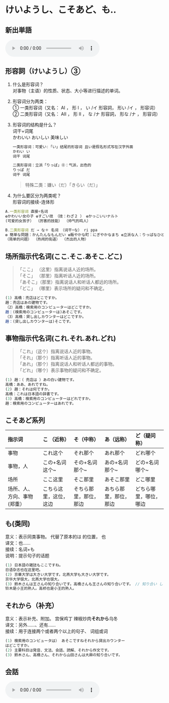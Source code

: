 # けいようし、こそあど、も..

## 新出単語
<vue-plyr>
  <audio controls crossorigin playsinline loop>
    <source src="../audio/3-1-たんご.mp4" type="audio/mp3" />
  </audio>
 </vue-plyr>

## 形容詞（けいようし）③

1. 什么是形容词？  
   对事物（主语）的性质、状态、大小等进行描述的单词。
2. 形容词分为两类：  
   ① 一类形容词（又名： AⅠ ， 形 Ⅰ ， い /イ 形容詞， 形い /イ ， 形容词）  
   ② 二类形容词（又名： AⅡ ， 形 Ⅱ ， な /ナ 形容詞， 形な /ナ ， 形容词）
3. 形容词的结构是什么？  
    词干+词尾  
    かわいい おいしい 美味しい

   ```ts
   一类形容词：可愛い:「い」结尾的形容词 且い是假名形式写在汉字外面
   かわい い
   词干 词尾
   ```

   ```ts
   二类形容词：立派「りっぱ」⓪：气派，出色的
   りっぱ だ
   词干 词尾
   ```

   > 特殊二类：嫌い（だ）「きらい（だ）」

4. 为什么要区分为两类呢？  
   形容词的接续-连体形

```ts
A.一类形容词 直接+名词
✿かわいい女の子 ✿すごい技 （技：わざ２ ） ✿かっこいいナルト
(可爱的女孩子） （厉害的技能） （帅气的鸣人）
```

```ts
B.二类形容词 だ → な＋ 名词 （词干+な） ri ppa
✿ 簡単な問題：かんたんなもんだい ✿賑やかな町：にぎやかなまち ✿立派な人：りっぱなひと
（简单的问题） （热闹的街道） （杰出的人物）
```

## 场所指示代名词(ここ.そこ.あそこ.どこ)

> 「ここ」 （这里）指离说话人近的场所。  
> 「そこ」 （那里）指离听话人近的场所。  
> 「あそこ」（那里）指离说话人和听话人都远的场所。  
> 「どこ」 （哪里）表示场所的疑问和不确定。

```ts
(1) 高橋：売店はどこですか。
趙：売店はあの建物です。
（2）高橋：検索用のコンピューターはどこですか。
趙：(検索用のコンピューターは)あそこです。
（3）高橋：貸し出しカウンターはどこですか。
趙：(貸し出しカウンターは)そこです。
```

## 事物指示代名词(これ.それ.あれ.どれ)

> 「これ」（这个）指离说话人近的事物。  
> 「それ」（那个）指离听话人近的事物。  
> 「あれ」（那个）指离说话人和听话人都远的事物。  
> 「どれ」（哪个）表示事物的疑问和不确定。

```ts
(1) 趙：（ 売店は ）あの白い建物です。
高橋：ああ、あれですね。
(2) 趙：それは何ですか。
高橋：これは日本語の辞書です。
(3) 高橋：検索用のコンピューターはどれですか。
趙：検索用のコンピューターはあれです。
```

## こそあど系列

| 指示词                      | こ （近称）            | そ（中称）             | あ（远称）             | ど（疑问称）           |
| :-------------------------- | :--------------------- | :--------------------- | :--------------------- | :--------------------- |
| 事物                        | これ这个               | それ那个               | あれ那个               | どれ哪个               |
| 事物，人                    | この+名词 这个~        | その+名词 那个~        | あの+名词 那个~        | どの+名词 哪个~        |
| 场所                        | ここ这里               | そこ那里               | あそこ那里             | どこ哪里               |
| 场所、人、方向、事物(郑重） | こちら这里，这位，这边 | そちら那里，那位，那边 | あちら那里，那位，那边 | どちら哪里，哪位，哪边 |

## も(类同)

意义：表示同类事物。 代替了原本的は 的位置， 也  
译文：也……  
接续：名词+も  
说明：提示句子的话题

```ts
(1) 日本語の雑誌もここですね。
日语杂志也在这里吧。
(2) 京華大学は大きい大学です。北燕大学も大きい大学です。
京华大学很大，北燕大学也很大。
(3) 鈴木さんは王さんの知り合いです。高橋さんも王さんの知り合いです。 // 知り合い しりあい
铃木是小王的熟人。高桥也是小王的熟人。
```

## それから（补充）

意义：表示补充、附加。 宫保鸡丁 辣椒炒肉**それから**乌冬  
译文：另外……、还有……  
接续：用于连接两个或者两个以上的句子、 词组或词

```ts
(1) 検索用のコンピュータは） あそこですねそれから貸出カウンター
はどこですか。
(2) 主要科目は発音、文法、会話、読解、それから作文です。
(3) 鈴木さん、高橋さん、それから山田さんは大麻の知り合いです。
```

## 会話

<vue-plyr>
  <audio controls crossorigin playsinline loop>
    <source src="../audio/3-1-かいわ.mp3" type="audio/mp3" />
  </audio>
 </vue-plyr>